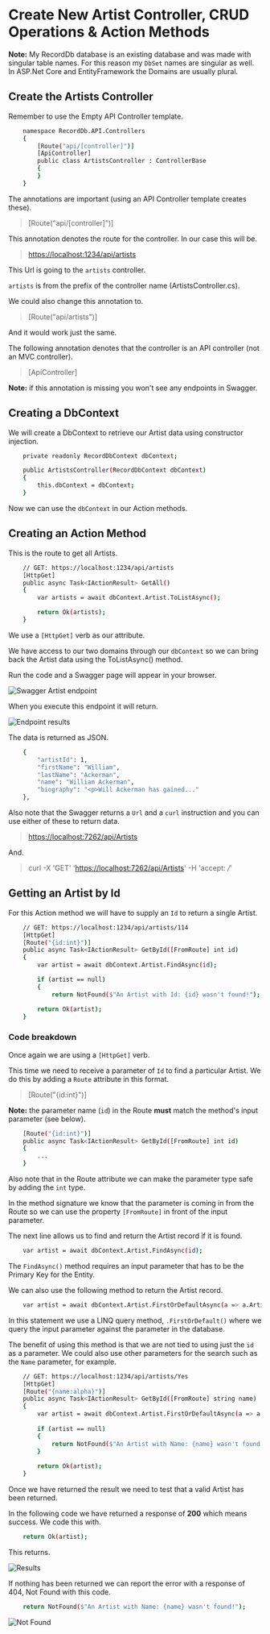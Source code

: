 # Create New Artist Controller, CRUD Operations &amp; Action Methods

**Note:** My RecordDb database is an existing database and was made with singular table names. For this reason my ``DbSet`` names are singular as well. In ASP.Net Core and EntityFramework the Domains are usually plural.

## Create the Artists Controller

Remember to use the Empty API Controller template.

```bash
    namespace RecordDb.API.Controllers
    {
        [Route("api/[controller]")]
        [ApiController]
        public class ArtistsController : ControllerBase
        {    
        }
    }
```

The annotations are important (using an API Controller template creates these).

> [Route("api/[controller]")]

This annotation denotes the route for the controller. In our case this will be.

> <https://localhost:1234/api/artists>

This Url is going to the ``artists`` controller.

``artists`` is from the prefix of the controller name (ArtistsController.cs).

We could also change this annotation to.

> [Route("api/artists")]

And it would work just the same.

The following annotation denotes that the controller is an API controller (not an MVC controller).

> [ApiController]

**Note:** if this annotation is missing you won't see any endpoints in Swagger.

## Creating a DbContext

We will create a DbContext to retrieve our Artist data using  constructor injection.

```bash
    private readonly RecordDbContext dbContext;

    public ArtistsController(RecordDbContext dbContext)
    {
        this.dbContext = dbContext;
    }
```

Now we can use the ``dbContext`` in our Action methods.

## Creating an Action Method

This is the route to get all Artists.

```bash
    // GET: https://localhost:1234/api/artists
    [HttpGet]
    public async Task<IActionResult> GetAll()
    {
        var artists = await dbContext.Artist.ToListAsync();

        return Ok(artists);
    }
```

We use a ``[HttpGet]`` verb as our attribute.

We have access to our two domains through our ``dbContext`` so we can bring back the Artist data using the ToListAsync() method.

Run the code and a Swagger page will appear in your browser.

![Swagger Artist endpoint](assets/images/swagger-artist-endpoint.jpg "Swagger Artist endpoint")

When you execute this endpoint it will return.

![Endpoint results](assets/images/results.jpg "Endpoint results")

The data is returned as JSON.

```bash
    {
        "artistId": 1,
        "firstName": "William",
        "lastName": "Ackerman",
        "name": "William Ackerman",
        "biography": "<p>Will Ackerman has gained..."
    },
```

Also note that the Swagger returns a ``Url`` and a ``curl`` instruction and you can use either of these to return data.

> <https://localhost:7262/api/Artists>

And.

> curl -X 'GET' '<https://localhost:7262/api/Artists>' -H 'accept: */*'

## Getting an Artist by Id

For this Action method we will have to supply an ``Id`` to return a single Artist.

```bash
    // GET: https://localhost:1234/api/artists/114
    [HttpGet]
    [Route("{id:int}")]
    public async Task<IActionResult> GetById([FromRoute] int id)
    {   
        var artist = await dbContext.Artist.FindAsync(id);

        if (artist == null)
        {
            return NotFound($"An Artist with Id: {id} wasn't found!");

        return Ok(artist);
    }
```

### Code breakdown

Once again we are using a ``[HttpGet]`` verb.

This time we need to receive a parameter of ``Id`` to find a particular Artist. We do this by adding a ``Route`` attribute in this format.

> [Route("{id:int}")]

**Note:** the parameter name (``id``) in the Route **must** match the method's input parameter (see below).

```bash
    [Route("{id:int}")]
    public async Task<IActionResult> GetById([FromRoute] int id)
    {
        ...
    }
```

Also note that in the Route attribute we can make the parameter type safe by adding the ``int`` type.

In the method signature we know that the parameter is coming in from the Route so we can use the property ``[FromRoute]`` in front of the input parameter.

The next line allows us to find and return the Artist record if it is found.

```bash
    var artist = await dbContext.Artist.FindAsync(id);
```

The ``FindAsync()`` method requires an input parameter that has to be the Primary Key for the Entity.

We can also use the following method to return the Artist record.

```bash
    var artist = await dbContext.Artist.FirstOrDefaultAsync(a => a.ArtistId == id);
```

In this statement we use a LINQ query method, ``.FirstOrDefault()`` where we query the input parameter against the parameter in the database.

The benefit of using this method is that we are not tied to using just the ``id`` as a parameter. We could also use other parameters for the search such as the ``Name`` parameter, for example.

```bash
    // GET: https://localhost:1234/api/artists/Yes
    [HttpGet]
    [Route("{name:alpha}")]
    public async Task<IActionResult> GetById([FromRoute] string name)
    {
        var artist = await dbContext.Artist.FirstOrDefaultAsync(a => a.Name == name);
    
        if (artist == null)
        {
            return NotFound($"An Artist with Name: {name} wasn't found!");
        }
    
        return Ok(artist);
    }
```

Once we have returned the result we need to test that a valid Artist has been returned.

In the following code we have returned a response of **200** which means success. We code this with.

```bash
    return Ok(artist);
```

This returns.

![Results](assets/images/get-artist-by-id.jpg "Results")

If nothing has been returned we can report the error with a response of 404, Not Found with this code.

```bash
    return NotFound($"An Artist with Name: {name} wasn't found!");
```

![Not Found](assets/images/not-found.jpg "Not Found")
